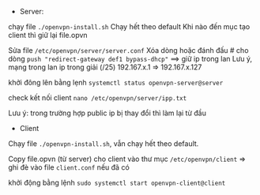 - Server: 

chạy file
```./openvpn-install.sh```
Chạy hết theo default
Khi nào đến mục tạo client thì giữ lại file.opvn

Sửa file ```/etc/openvpn/server/server.conf```
Xóa dòng hoặc đánh đấu # cho dòng 
```push "redirect-gateway def1 bypass-dhcp"```
==> giữ ip trong lan
Lưu ý, mạng trong lan ip trong giải (/25) 192.167.x.1 => 192.167.x.127

khởi đông lên bằng lẹnh
```systemctl status openvpn-server@server```

check kết nối client
```nano /etc/openvpn/server/ipp.txt```

Lưu ý: trong trường hợp public ip bị thay đổi thì làm lại từ đầu


- Client

Chạy file ```./openvpn-install.sh```, vẫn chạy hết theo default.

Copy file.opvn (từ server) cho client vào thư mục ```/etc/openvpn/client``` => ghi đè vào file ```client.conf``` nếu đã có

khởi động bằng lệnh ```sudo systemctl start openvpn-client@client```


